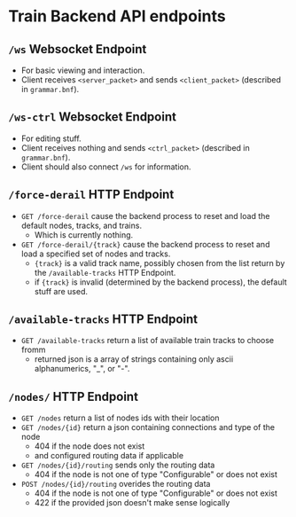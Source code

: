 # Train Backend API endpoints

## `/ws` Websocket Endpoint

- For basic viewing and interaction.
- Client receives `<server_packet>` and sends `<client_packet>` (described in `grammar.bnf`).

## `/ws-ctrl` Websocket Endpoint

- For editing stuff.
- Client receives nothing and sends `<ctrl_packet>` (described in `grammar.bnf`).
- Client should also connect `/ws` for information.

## `/force-derail` HTTP Endpoint

- `GET /force-derail` cause the backend process to reset and load the default nodes, tracks, and trains.
  - Which is currently nothing.
- `GET /force-derail/{track}` cause the backend process to reset and load a specified set of nodes and tracks.
  - `{track}` is a valid track name, possibly chosen from the list return by the `/available-tracks` HTTP Endpoint.
  - if `{track}` is invalid (determined by the backend process), the default stuff are used.

## `/available-tracks` HTTP Endpoint

- `GET /available-tracks` return a list of available train tracks to choose fromm
  - returned json is a array of strings containing only ascii alphanumerics, "_", or "-".

## `/nodes/` HTTP Endpoint

- `GET /nodes` return a list of nodes ids with their location
- `GET /nodes/{id}` return a json containing connections and type of the node
  - 404 if the node does not exist
  - and configured routing data if applicable
- `GET /nodes/{id}/routing` sends only the routing data
  - 404 if the node is not one of type "Configurable" or does not exist
- `POST /nodes/{id}/routing` overides the routing data
  - 404 if the node is not one of type "Configurable" or does not exist
  - 422 if the provided json doesn't make sense logically

